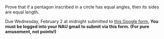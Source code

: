 
<!--
<html>

<body>
-->
<!--
---
layout: page
title: Problem of the Week
---
-->

<p> Prove that if a pentagon inscribed in a circle has equal angles, then its sides are equal length.  </p>

<p>Due Wednesday, February 2 at midnight submitted to 
<a href="https://forms.gle/LgCLL5vhwUn6h5eA7">this Google form.</a> <b>You must be logged into your NAU gmail to submit via this form. (For pure amusement, not points!) </b>



